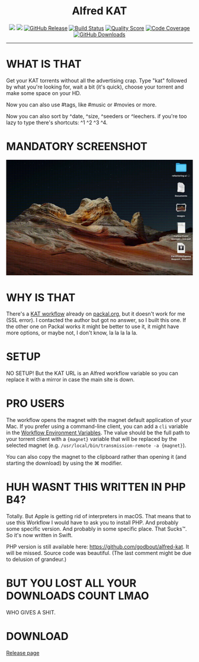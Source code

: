 <h1 align="center">Alfred KAT</h1>

<p align="center">
    <a href="https://www.alfredapp.com/alfred-5-whats-new/"><img src="https://img.shields.io/badge/Alfred-5-purple"></a>
    <a href="https://apps.apple.com/us/app/macos-catalina/id1466841314?mt=12"><img src="https://img.shields.io/badge/macOS-10.15.7 Catalina%2B-yellowgreen"></a> 
    <a href="https://github.com/godbout/AlfredKat/releases"><img src="https://img.shields.io/github/release/godbout/AlfredKat.svg" alt="GitHub Release"></a>
    <a href="https://github.com/godbout/AlfredKat/actions"><img src="https://img.shields.io/github/actions/workflow/status/godbout/AlfredKat/main.yml?branch=master" alt="Build Status"></a>
    <a href="https://app.codacy.com/gh/godbout/AlfredKat"><img src="https://img.shields.io/codacy/grade/5de193eef6ef499c86f7abebc667e4dd" alt="Quality Score"></a>
    <a href="https://codecov.io/gh/godbout/AlfredKat"><img src="https://img.shields.io/codecov/c/gh/godbout/AlfredKat" alt="Code Coverage"></a>
    <a href="https://github.com/godbout/AlfredKat/releases"><img src="https://img.shields.io/github/downloads/godbout/AlfredKat/total.svg" alt="GitHub Downloads"></a>
</p>

___

# WHAT IS THAT

Get your KAT torrents without all the advertising crap. Type "kat" followed by what you're looking for, wait a bit (it's quick), choose your torrent and make some space on your HD.

Now you can also use #tags, like #music or #movies or more.

Now you can also sort by ^date, ^size, ^seeders or ^leechers. if you're too lazy to type there's shortcuts: ^1 ^2 ^3 ^4.

# MANDATORY SCREENSHOT

![Beautiful Video](https://github.com/godbout/AlfredKat/blob/media/AlfredKat.gif "Beautiful Video")

# WHY IS THAT

There's a [KAT workflow](http://www.packal.org/workflow/kat-search) already on [packal.org](http://www.packal.org), but it doesn't work for me (SSL error). I contacted the author but got no answer, so I built this one. If the other one on Packal works it might be better to use it, it might have more options, or maybe not, I don't know, la la la la la.

# SETUP

NO SETUP! But the KAT URL is an Alfred workflow variable so you can replace it with a mirror in case the main site is down.

# PRO USERS

The workflow opens the magnet with the magnet default application of your Mac. If you prefer using a command-line client, you can add a `cli` variable in the [Workflow Environment Variables](https://www.alfredapp.com/help/workflows/advanced/variables/#environment). The value should be the full path to your torrent client with a `{magnet}` variable that will be replaced by the selected magnet (e.g. `/usr/local/bin/transmission-remote -a {magnet}`).

You can also copy the magnet to the clipboard rather than opening it (and starting the download) by using the ⌘ modifier.

# HUH WASNT THIS WRITTEN IN PHP B4?

Totally. But Apple is getting rid of interpreters in macOS. That means that to use this Workflow I would have to ask you to install PHP. And probably some specific version. And probably in some specific place. That Sucks™. So it's now written in Swift.

PHP version is still available here: https://github.com/godbout/alfred-kat. It will be missed. Source code was beautiful. (The last comment might be due to delusion of grandeur.)

# BUT YOU LOST ALL YOUR DOWNLOADS COUNT LMAO

WHO GIVES A SHIT.

# DOWNLOAD

[Release page](https://github.com/godbout/AlfredKat/releases/latest)
